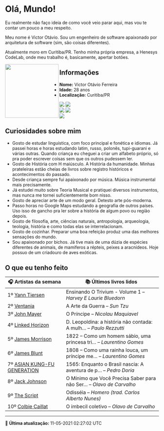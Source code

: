 # Olá, Mundo!

Eu realmente não faço ideia de como você veio parar aqui, mas vou te contar um pouco a meu respeito.

Meu nome é Victor Otávio. Sou um engenheiro de software apaixonado por arquitetura de software (sim, são coisas diferentes).

Atualmente moro em Curitiba/PR. Tenho minha própria empresa, a Henesys CodeLab, onde meu trabalho é, basicamente, apertar botões.

<img align="left" src="https://github.com/vctrtvfrrr/vctrtvfrrr/raw/master/octocat.png" alt="" width="175" />

## Informações

- **Nome:** Victor Otávio Ferreira
- **Idade:** 28 anos
- **Localização:** Curitiba/PR

[![](https://img.shields.io/badge/LinkedIn-victorotavio-blue)](https://www.linkedin.com/in/victorotavio/) [![](https://img.shields.io/badge/Twitter-@vctrtvfrrr-blue)](https://twitter.com/vctrtvfrrr)  
[![](https://img.shields.io/badge/GitHub-vctrtvfrrr-24292e)](https://github.com/vctrtvfrrr) [![](https://img.shields.io/badge/GitLab-vctrtvfrrr-ec5d16)](https://gitlab.com/vctrtvfrrr)  
[![](https://img.shields.io/badge/Email-victor@otavioferreira.com.br-red)](mailto:victor@otavioferreira.com.br)  

## Curiosidades sobre mim

-   Gosto de estudar linguística, com foco principal e fonética e idiomas. Já passei horas e horas estudando latim, russo, polonês, tupi-guarani e várias outras. Quando criança eu cheguei a criar um alfabeto próprio, só pra poder escrever coisas sem que os outros pudessem ler.
-   Gosto de História com H maiúsculo. A História da humanidade. Minhas prateleiras estão cheias de livros sobre registro históricos e acontecimentos do passado.
-   Desde criança sempre fui apaixonado por música. Música instrumental mais precisamente.
-   Já estudei muito sobre Teoria Musical e pratiquei diversos instrumentos, mas nunca me tornei suficientemente bom nisso.
-   Gosto de apreciar arte de um modo geral. Detesto arte pós-moderna.
-   Passo horas no Google Maps estudando a geografia de outros países. Uso isso de gancho pra ler sobre a história de algum povo ou região depois.
-   Gosto de filosofia, arte, ciências naturais, antropologia, arqueologia, teologia, história e como todas elas se interrelacionam.
-   Gosto de cozinhar. Preparar uma boa refeição produz uma das melhores sensações do mundo.
-   Sou apaixonado por bichos. Já tive mais de uma dúzia de espécies diferentes de animais, de mamiferos a répteis, peixes a aracnídeos. Hoje possuo de um criadouro de aves exóticas.


## O que eu tenho feito

|                               🎧 Artistas da semana                               |                      📚 Últimos livros lidos                      |
|-----------------------------------------------------------------------------------|-------------------------------------------------------------------|
| 1º [Yann Tiersen](https://www.last.fm/music/Yann+Tiersen)                         | Ensinando O Trivium - Volume 1	–	_Harvey E Laurie Bluedorn_         |
| 2º [Ventania](https://www.last.fm/music/Ventania)                                 | A Arte da Guerra	–	_Sun Tzu_                                        |
| 3º [John Mayer](https://www.last.fm/music/John+Mayer)                             | O Príncipe	–	_Nicolau Maquiavel_                                    |
| 4º [Linked Horizon](https://www.last.fm/music/Linked+Horizon)                     | D. Leopoldina: a história não contada: A mulh…	–	_Paulo Rezzutti_   |
| 5º [James Morrison](https://www.last.fm/music/James+Morrison)                     | 1822 – Como um homem sábio, uma princesa tri…	–	_Laurentino Gomes_  |
| 6º [James Blunt](https://www.last.fm/music/James+Blunt)                           | 1808 – Como uma rainha louca, um príncipe me…	–	_Laurentino Gomes_  |
| 7º [ASIAN KUNG-FU GENERATION](https://www.last.fm/music/ASIAN+KUNG-FU+GENERATION) | 1565: Enquanto o Brasil nascia: A aventura de p…	–	_Pedro Doria_    |
| 8º [Jack Johnson](https://www.last.fm/music/Jack+Johnson)                         | O Mínimo que Você Precisa Saber para não Ser…	–	_Olavo de Carvalho_ |
| 9º [The Script](https://www.last.fm/music/The+Script)                             | Odisséia	–	_Homero (trad. Carlos Alberto Nunes)_                    |
| 10º [Colbie Caillat](https://www.last.fm/music/Colbie+Caillat)                    | O imbecil coletivo	–	_Olavo de Carvalho_                            |


---

🚀 **Última atualização:** 11-05-2021 02:27:02 UTC